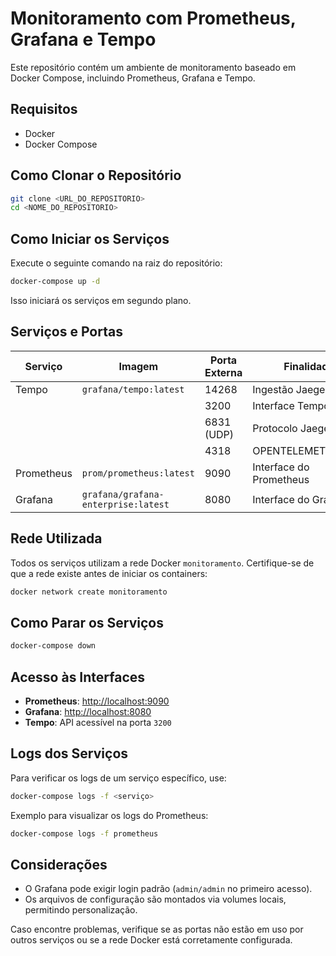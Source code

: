 # Monitoramento com Prometheus, Grafana e Tempo

Este repositório contém um ambiente de monitoramento baseado em Docker Compose, incluindo Prometheus, Grafana e Tempo.

## Requisitos
- Docker
- Docker Compose

## Como Clonar o Repositório
```sh
git clone <URL_DO_REPOSITORIO>
cd <NOME_DO_REPOSITORIO>
```

## Como Iniciar os Serviços
Execute o seguinte comando na raiz do repositório:
```sh
docker-compose up -d
```
Isso iniciará os serviços em segundo plano.

## Serviços e Portas

| Serviço    | Imagem                             | Porta Externa | Finalidade |
|-----------|-----------------------------------|--------------|------------|
| Tempo     | `grafana/tempo:latest`           | 14268        | Ingestão Jaeger |
|           |                                   | 3200         | Interface Tempo |
|           |                                   | 6831 (UDP)   | Protocolo Jaeger UDP |
|           |                                   | 4318         | OPENTELEMETRYHTTP |
| Prometheus | `prom/prometheus:latest`         | 9090         | Interface do Prometheus |
| Grafana   | `grafana/grafana-enterprise:latest` | 8080         | Interface do Grafana |

## Rede Utilizada
Todos os serviços utilizam a rede Docker `monitoramento`. Certifique-se de que a rede existe antes de iniciar os containers:
```sh
docker network create monitoramento
```

## Como Parar os Serviços
```sh
docker-compose down
```

## Acesso às Interfaces
- **Prometheus**: [http://localhost:9090](http://localhost:9090)
- **Grafana**: [http://localhost:8080](http://localhost:8080)
- **Tempo**: API acessível na porta `3200`

## Logs dos Serviços
Para verificar os logs de um serviço específico, use:
```sh
docker-compose logs -f <serviço>
```
Exemplo para visualizar os logs do Prometheus:
```sh
docker-compose logs -f prometheus
```

## Considerações
- O Grafana pode exigir login padrão (`admin/admin` no primeiro acesso).
- Os arquivos de configuração são montados via volumes locais, permitindo personalização.

Caso encontre problemas, verifique se as portas não estão em uso por outros serviços ou se a rede Docker está corretamente configurada.

